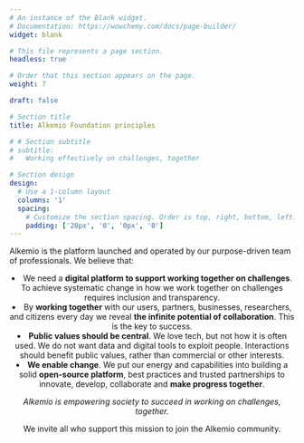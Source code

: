```yaml
---
# An instance of the Blank widget.
# Documentation: https://wowchemy.com/docs/page-builder/
widget: blank

# This file represents a page section.
headless: true

# Order that this section appears on the page.
weight: 7

draft: false

# Section title
title: Alkemio Foundation principles

# # Section subtitle
# subtitle:
#   Working effectively on challenges, together

# Section design
design:
  # Use a 1-column layout
  columns: '1'
  spacing:
    # Customize the section spacing. Order is top, right, bottom, left.
    padding: ['20px', '0', '0px', '0']
---
```


<p>
Alkemio is the platform launched and operated by our purpose-driven team of professionals. We believe that:
</p>
<li align="center">
We need a <b>digital platform to support working together on challenges</b>. To achieve systematic change in how we work together on challenges requires inclusion and transparency.
</li>
<li align="center">
By <b>working together</b> with our users, partners, businesses, researchers, and citizens every day we reveal <b>the infinite potential of collaboration</b>. This is the key to success.
</li>
<li align="center">
<b>Public values should be central</b>. We love tech, but not how it is often used. We do not want data and digital tools to exploit people. Interactions should benefit public values, rather than commercial or other interests.
</li>
<li align="center">
<b>We enable change</b>. We put our energy and capabilities into building a solid <b>open-source platform</b>, best practices and trusted partnerships to innovate, develop, collaborate and <b>make progress together</b>. 
</li>
<p align="center">
</p>
<p align="center">
<i>Alkemio is empowering society to succeed in working on challenges, together.</i> </p>
<p align="center">We invite all who support this mission to join the Alkemio community.
</p>
<br/>